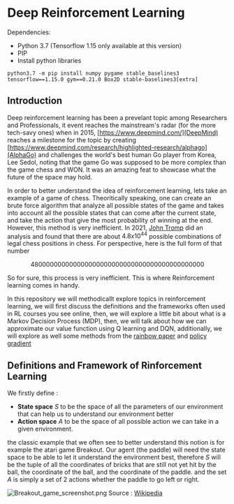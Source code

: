 # Deep Reinforcement Learning 

Dependencies: 
- Python 3.7 (Tensorflow 1.15 only available at this version)
- PIP
- Install python libraries
```
python3.7 -m pip install numpy pygame stable_baselines3 tensorflow==1.15.0 gym==0.21.0 Box2D stable-baselines3[extra]
```

## Introduction 

Deep reinforcement learning has been a prevelant topic among Researchers and Professionals, it event reaches the mainstream's radar (for the more tech-savy ones) when in 2015, [https://www.deepmind.com/](DeepMind) reaches a milestone for the topic by creating [https://www.deepmind.com/research/highlighted-research/alphago](AlphaGo) and challenges the world's best human Go player from Korea, Lee Sedol, noting that the game Go was supposed to be more complex than the game chess and WON. It was an amazing feat to showcase what the future of the space may hold.

In order to better understand the idea of reinforcement learning, lets take an example of a game of chess. Theoritically speaking, one can create an brute force algorithm that analyze all possible states of the game and takes into account all the possible states that can come after the current state, and take the action that give the most probability of winning at the end. However, this method is very inefficient. In 2021, [John Tromp](https://github.com/tromp/ChessPositionRanking) did an analysis and found that there are about $4.8 x 10^{44}$ possible combinations of legal chess positions in chess. For perspective, here is the full form of that number

$$480000000000000000000000000000000000000000000$$

So for sure, this process is very inefficient. This is where Reinforcement learning comes in handy.

In this repository we will methodicallt explore topics in reinforcement learning, we will first discuss the definitions and the frameworks often used in RL courses you see online, then, we will explore a little bit about what is a Markov Decision Process (MDP), then, we will talk about how we can approximate our value function using Q learning and DQN, additionally, we will explore as well some methods from the [rainbow paper](https://arxiv.org/pdf/1710.02298.pdf) and [policy gradient](https://www.davidsilver.uk/wp-content/uploads/2020/03/pg.pdf)

## Definitions and  Framework of Rinforcement Learning

We firstly define :
- **State space** $S$ to be the space of all the parameters of our environment that can help us to understand our environment better
- **Action space** $A$ to be the space of all possible action we can take in a given environment. 

the classic example that we often see to better understand this notion is for example the atari game Breakout. Our agent (the paddle) will need the state space to be able to let it understand the environment best, therefore $S$ will be the tuple of all the coordinates of bricks that are still not yet hit by the ball, the coordinate of the ball, and the coordinate of the paddle. and the set $A$ is simply a set of 2 actions whether the paddle to go left or right.

![Breakout_game_screenshot.png](https://github.com/Nicholas-t/M2_TSE_DSSS_Deep_Reinforcement_Learning_Notebook/blob/main/images/Breakout_game_screenshot.png)
Source : [Wikipedia](https://en.wikipedia.org/wiki/Breakout_(video_game))